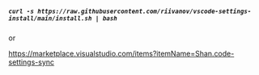##### `curl -s https://raw.githubusercontent.com/riivanov/vscode-settings-install/main/install.sh | bash`

or

https://marketplace.visualstudio.com/items?itemName=Shan.code-settings-sync
